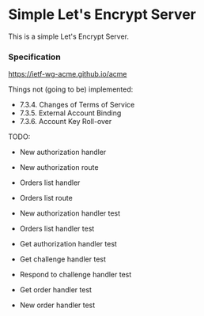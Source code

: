 # Simple Let's Encrypt Server

This is a simple Let's Encrypt Server.

### Specification

https://ietf-wg-acme.github.io/acme

Things not (going to be) implemented:

* 7.3.4. Changes of Terms of Service
* 7.3.5. External Account Binding
* 7.3.6. Account Key Roll-over

TODO:

* New authorization handler
* New authorization route
* Orders list handler
* Orders list route

* New authorization handler test
* Orders list handler test
* Get authorization handler test
* Get challenge handler test
* Respond to challenge handler test
* Get order handler test
* New order handler test
